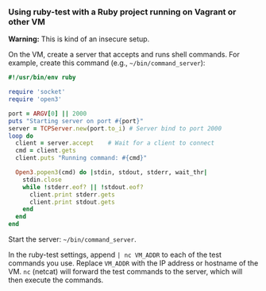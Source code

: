 ### Using ruby-test with a Ruby project running on Vagrant or other VM

**Warning:** This is kind of an insecure setup.

On the VM, create a server that accepts and runs shell commands. For
example, create this command (e.g., `~/bin/command_server`):

```ruby
#!/usr/bin/env ruby

require 'socket'
require 'open3'

port = ARGV[0] || 2000
puts "Starting server on port #{port}"
server = TCPServer.new(port.to_i) # Server bind to port 2000
loop do
  client = server.accept    # Wait for a client to connect
  cmd = client.gets
  client.puts "Running command: #{cmd}"

  Open3.popen3(cmd) do |stdin, stdout, stderr, wait_thr|
    stdin.close
    while !stderr.eof? || !stdout.eof?
      client.print stderr.gets
      client.print stdout.gets
    end
  end
end
```

Start the server: `~/bin/command_server`.

In the ruby-test settings, append `| nc VM_ADDR` to each of the test
commands you use. Replace `VM_ADDR` with the IP address or hostname of the
VM. `nc` (netcat) will forward the test commands to the server, which will
then execute the commands.

